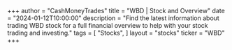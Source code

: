 +++
author = "CashMoneyTrades"
title = "WBD | Stock and Overview"
date = "2024-01-12T10:00:00"
description = "Find the latest information about trading WBD stock for a full financial overview to help with your stock trading and investing."
tags = [
   "Stocks",
]
layout = "stocks"
ticker = "WBD"
+++
